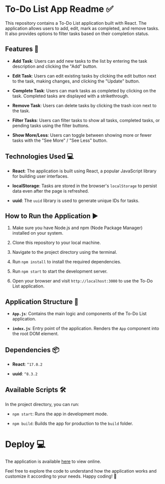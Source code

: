 
#  To-Do List App Readme ✅

  

This repository contains a To-Do List application built with React. The application allows users to add, edit, mark as completed, and remove tasks. It also provides options to filter tasks based on their completion status.

  

##  Features 🚀

  

-  **Add Task**: Users can add new tasks to the list by entering the task description and clicking the "Add" button.

-  **Edit Task**: Users can edit existing tasks by clicking the edit button next to the task, making changes, and clicking the "Update" button.

-  **Complete Task**: Users can mark tasks as completed by clicking on the task. Completed tasks are displayed with a strikethrough.

-  **Remove Task**: Users can delete tasks by clicking the trash icon next to the task.

-  **Filter Tasks**: Users can filter tasks to show all tasks, completed tasks, or pending tasks using the filter buttons.

-  **Show More/Less**: Users can toggle between showing more or fewer tasks with the "See More" / "See Less" button.

  

##  Technologies Used 💻

  

-  **React**: The application is built using React, a popular JavaScript library for building user interfaces.

-  **localStorage**: Tasks are stored in the browser's `localStorage` to persist data even after the page is refreshed.

-  **uuid**: The `uuid` library is used to generate unique IDs for tasks.

  

##  How to Run the Application ▶️

  

1. Make sure you have Node.js and npm (Node Package Manager) installed on your system.

2. Clone this repository to your local machine.

3. Navigate to the project directory using the terminal.

4. Run `npm install` to install the required dependencies.

5. Run `npm start` to start the development server.

6. Open your browser and visit `http://localhost:3000` to use the To-Do List application.

  

##  Application Structure 📁

  

-  **`App.js`**: Contains the main logic and components of the To-Do List application.

-  **`index.js`**: Entry point of the application. Renders the `App` component into the root DOM element.

  

##  Dependencies 📦

  

-  **React**: `^17.0.2`

-  **uuid**: `^8.3.2`

  

##  Available Scripts 🛠️

  

In the project directory, you can run:

  

-  `npm start`: Runs the app in development mode.

-  `npm build`: Builds the app for production to the `build` folder.

  

#  Deploy 💻

  

The application is available  [here](https://tasks-progsamuel.netlify.app/) to view online.

  

Feel free to explore the code to understand how the application works and customize it according to your needs. Happy coding! 🌟